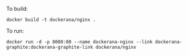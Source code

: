To build:

```
docker build -t dockerana/nginx .
```

To run:

```
docker run -d -p 8080:80 --name dockerana-nginx --link dockerana-graphite:dockerana-graphite-link dockerana/nginx
```
